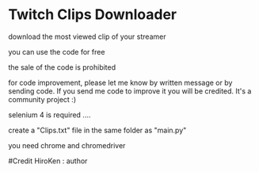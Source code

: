 # Twitch Clips Downloader
download the most viewed clip of your streamer

you can use the code for free

the sale of the code is prohibited

for code improvement, please let me know by written message or by sending code. If you send me code to improve it you will be credited. It's a community project :)


selenium 4 is required ....

create a "Clips.txt" file in the same folder as "main.py"

you need chrome and chromedriver

#Credit HiroKen : author

